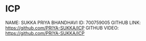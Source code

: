 # ICP
NAME: SUKKA PRIYA BHANDHAVI
ID: 700759005
GITHUB LINK: https://github.com/PRIYA-SUKKA/ICP
GITHUB VIDEO: https://github.com/PRIYA-SUKKA/ICP
